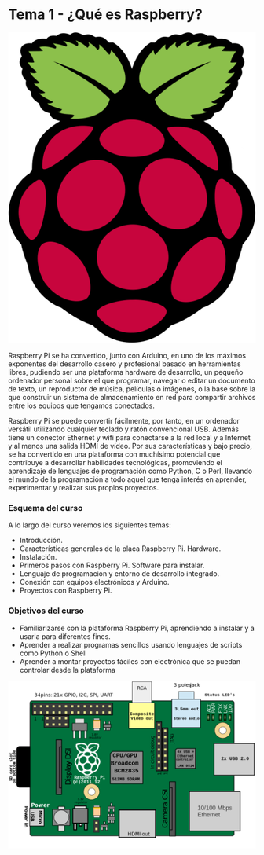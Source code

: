 # Tema 1 - ¿Qué es Raspberry?


![Raspberry](./images/logoRasp.png)

Raspberry Pi se ha convertido, junto con Arduino, en uno de los máximos exponentes del desarrollo casero y profesional basado en herramientas libres, pudiendo ser una plataforma hardware de desarrollo, un pequeño ordenador personal sobre el que programar, navegar o editar un documento de texto, un reproductor de música, películas o imágenes, o la base sobre la que construir un sistema de almacenamiento en red para compartir archivos entre los equipos que tengamos conectados.

Raspberry Pi se puede convertir fácilmente, por tanto, en un ordenador versátil utilizando cualquier teclado y ratón convencional USB. Además tiene un conector Ethernet y wifi para conectarse a la red local y a Internet y al menos una salida HDMI de vídeo. Por sus características y bajo precio, se ha convertido en una plataforma con muchísimo potencial que contribuye a desarrollar habilidades tecnológicas, promoviendo el aprendizaje de lenguajes de programación como Python, C o Perl, llevando el mundo de la programación a todo aquel que tenga interés en aprender, experimentar y realizar sus propios proyectos.

### Esquema del curso

A lo largo del curso veremos los siguientes temas:

- Introducción.
- Características generales de la placa Raspberry Pi. Hardware.
- Instalación.
- Primeros pasos con Raspberry Pi. Software para instalar.
- Lenguaje de programación y entorno de desarrollo integrado.
- Conexión con equipos electrónicos y Arduino.
- Proyectos con Raspberry Pi.


### Objetivos del curso

* Familiarizarse con la plataforma Raspberry Pi, aprendiendo a instalar y a usarla para
diferentes fines.
* Aprender a realizar programas sencillos usando lenguajes de scripts como Python o Shell
* Aprender a montar proyectos fáciles con electrónica que se puedan controlar desde la plataforma

![](./images/esquema.png)

